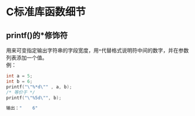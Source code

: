 # C标准库函数细节

## printf()的*修饰符

用来可变指定输出字符串的字段宽度，用`*`代替格式说明符中间的数字，并在参数列表添加一个值。  
例： 

```c
int a = 5;
int b = 6;
printf("\"%*d\"" , a, b);
/* 等价于 */
printf("\"%5d\"", b);

输出："    6"
```
